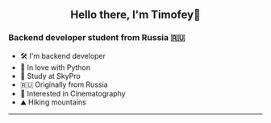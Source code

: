 <h2 align="center">Hello there, I'm Timofey🖖</h2>
<h3>Backend developer student from Russia 🇷🇺</h3>

- 🛠 I'm backend developer
- 🐍 In love with Python
- 📖 Study at SkyPro
- 🇷🇺 Originally from Russia
- 👀 Interested in Cinematography
- ⛰ Hiking mountains
____
